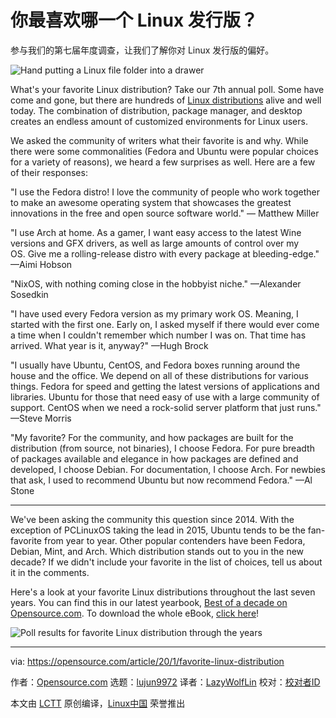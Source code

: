 [#]: collector: (lujun9972)
[#]: translator: (LazyWolfLin)
[#]: reviewer: ( )
[#]: publisher: ( )
[#]: url: ( )
[#]: subject: (What's your favorite Linux distribution?)
[#]: via: (https://opensource.com/article/20/1/favorite-linux-distribution)
[#]: author: (Opensource.com https://opensource.com/users/admin)

你最喜欢哪一个 Linux 发行版？
======
参与我们的第七届年度调查，让我们了解你对 Linux 发行版的偏好。

![Hand putting a Linux file folder into a drawer][1]

What's your favorite Linux distribution? Take our 7th annual poll. Some have come and gone, but there are hundreds of [Linux distributions][2] alive and well today. The combination of distribution, package manager, and desktop creates an endless amount of customized environments for Linux users.

We asked the community of writers what their favorite is and why. While there were some commonalities (Fedora and Ubuntu were popular choices for a variety of reasons), we heard a few surprises as well. Here are a few of their responses:

"I use the Fedora distro! I love the community of people who work together to make an awesome operating system that showcases the greatest innovations in the free and open source software world." — Matthew Miller

"I use Arch at home. As a gamer, I want easy access to the latest Wine versions and GFX drivers, as well as large amounts of control over my OS. Give me a rolling-release distro with every package at bleeding-edge." —Aimi Hobson

"NixOS, with nothing coming close in the hobbyist niche." —Alexander Sosedkin

"I have used every Fedora version as my primary work OS. Meaning, I started with the first one. Early on, I asked myself if there would ever come a time when I couldn't remember which number I was on. That time has arrived. What year is it, anyway?" —Hugh Brock

"I usually have Ubuntu, CentOS, and Fedora boxes running around the house and the office. We depend on all of these distributions for various things. Fedora for speed and getting the latest versions of applications and libraries. Ubuntu for those that need easy of use with a large community of support. CentOS when we need a rock-solid server platform that just runs." —Steve Morris

"My favorite? For the community, and how packages are built for the distribution (from source, not binaries), I choose Fedora. For pure breadth of packages available and elegance in how packages are defined and developed, I choose Debian. For documentation, I choose Arch. For newbies that ask, I used to recommend Ubuntu but now recommend Fedora." —Al Stone

* * *

We've been asking the community this question since 2014. With the exception of PCLinuxOS taking the lead in 2015, Ubuntu tends to be the fan-favorite from year to year. Other popular contenders have been Fedora, Debian, Mint, and Arch. Which distribution stands out to you in the new decade? If we didn't include your favorite in the list of choices, tell us about it in the comments. 

Here's a look at your favorite Linux distributions throughout the last seven years. You can find this in our latest yearbook, [Best of a decade on Opensource.com][3]. To download the whole eBook, [click here][3]!

![Poll results for favorite Linux distribution through the years][4]

--------------------------------------------------------------------------------

via: https://opensource.com/article/20/1/favorite-linux-distribution

作者：[Opensource.com][a]
选题：[lujun9972][b]
译者：[LazyWolfLin](https://github.com/LazyWolfLin)
校对：[校对者ID](https://github.com/校对者ID)

本文由 [LCTT](https://github.com/LCTT/TranslateProject) 原创编译，[Linux中国](https://linux.cn/) 荣誉推出

[a]: https://opensource.com/users/admin
[b]: https://github.com/lujun9972
[1]: https://opensource.com/sites/default/files/styles/image-full-size/public/lead-images/yearbook-haff-rx-linux-file-lead_0.png?itok=-i0NNfDC (Hand putting a Linux file folder into a drawer)
[2]: https://distrowatch.com/
[3]: https://opensource.com/downloads/2019-yearbook-special-edition
[4]: https://opensource.com/sites/default/files/pictures/linux-distributions-through-the-years.jpg (favorite Linux distribution through the years)

